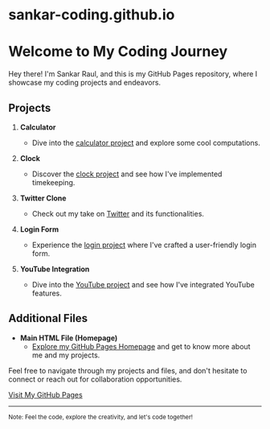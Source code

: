 # sankar-coding.github.io
# Welcome to My Coding Journey

Hey there! I'm Sankar Raul, and this is my GitHub Pages repository, where I showcase my coding projects and endeavors.

## Projects

1. **Calculator**
   - Dive into the [calculator project](https://sankar-coding.github.io/calculator/) and explore some cool computations.

2. **Clock**
   - Discover the [clock project](https://sankar-coding.github.io/clock/) and see how I've implemented timekeeping.

3. **Twitter Clone**
   - Check out my take on [Twitter](https://sankar-coding.github.io/cloneProjects/twitter/) and its functionalities.

4. **Login Form**
   - Experience the [login project](https://sankar-coding.github.io/login/) where I've crafted a user-friendly login form.

5. **YouTube Integration**
   - Dive into the [YouTube project](https://sankar-coding.github.io/youtube/) and see how I've integrated YouTube features.

## Additional Files

- **Main HTML File (Homepage)**
   - [Explore my GitHub Pages Homepage](https://sankar-coding.github.io/) and get to know more about me and my projects.

Feel free to navigate through my projects and files, and don't hesitate to connect or reach out for collaboration opportunities.

[Visit My GitHub Pages](https://sankar-coding.github.io/)

---

<sub>Note: Feel the code, explore the creativity, and let's code together!</sub>
